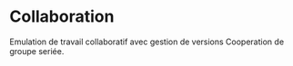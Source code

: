 # Collaboration
Emulation de travail collaboratif avec  gestion de versions
Cooperation de groupe seriée.
